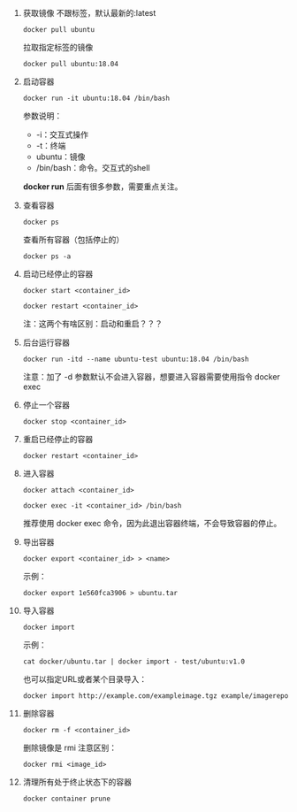 1. 获取镜像
    不跟标签，默认最新的:latest
    ```
    docker pull ubuntu
    ```
    拉取指定标签的镜像
    ```
    docker pull ubuntu:18.04
    ```
2. 启动容器
    ```
    docker run -it ubuntu:18.04 /bin/bash
    ```  
    参数说明：  
    + -i：交互式操作
    + -t：终端
    + ubuntu：镜像
    + /bin/bash：命令。交互式的shell 
    
    **docker run** 后面有很多参数，需要重点关注。

3. 查看容器
    ```
    docker ps
    ```
    查看所有容器（包括停止的）
    ```
    docker ps -a 
    ```
 
4. 启动已经停止的容器
    ```
    docker start <container_id>
    ```
    ```
    docker restart <container_id> 
    ```  
    注：这两个有啥区别：启动和重启？？？

5. 后台运行容器
    ```
    docker run -itd --name ubuntu-test ubuntu:18.04 /bin/bash 
    ```     
    注意：加了 -d 参数默认不会进入容器，想要进入容器需要使用指令 docker exec

6. 停止一个容器
    ```
    docker stop <container_id>
    ```
    
7. 重启已经停止的容器
    ```
    docker restart <container_id>
    ```
    
8. 进入容器
    ```
    docker attach <container_id>
    ```
    ```
    docker exec -it <container_id> /bin/bash 
    ```      
    推荐使用 docker exec 命令，因为此退出容器终端，不会导致容器的停止。

9. 导出容器
    ```
    docker export <container_id> > <name>
    ```    
    示例：
    ```    
    docker export 1e560fca3906 > ubuntu.tar
    ```
    
10. 导入容器
    ```
    docker import  
    ```  
    示例：
    ```   
    cat docker/ubuntu.tar | docker import - test/ubuntu:v1.0 
    ```      
    也可以指定URL或者某个目录导入：
    ```
    docker import http://example.com/exampleimage.tgz example/imagerepo
    ```
    
11. 删除容器
    ```
    docker rm -f <container_id>
    ```
    删除镜像是 rmi 注意区别：
    ```
    docker rmi <image_id>
    ```
12. 清理所有处于终止状态下的容器
    ```
    docker container prune
    ```



